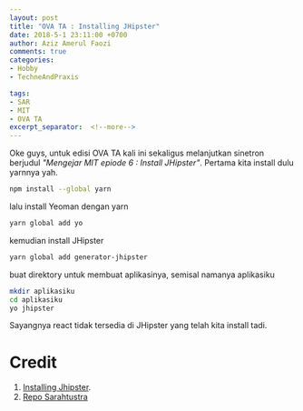 ```yaml
---
layout: post
title: "OVA TA : Installing JHipster"
date: 2018-5-1 23:11:00 +0700
author: Aziz Amerul Faozi
comments: true
categories: 
- Hobby
- TechneAndPraxis

tags:
- SAR
- MIT
- OVA TA
excerpt_separator:  <!--more-->
---
```


Oke guys, untuk edisi OVA TA kali ini sekaligus melanjutkan sinetron berjudul *"Mengejar MIT epiode 6 : Install JHipster"*. Pertama kita install dulu yarnnya yah.

```bash
npm install --global yarn
```

lalu install Yeoman dengan yarn

```bash
yarn global add yo
```

kemudian install JHipster

```bash
yarn global add generator-jhipster
```

buat direktory untuk membuat aplikasinya, semisal namanya aplikasiku

```bash
mkdir aplikasiku
cd aplikasiku
yo jhipster
```
Sayangnya react tidak tersedia di JHipster yang telah kita install tadi.


# Credit
1. [Installing Jhipster](https://www.jhipster.tech/installation/).
2. [Repo Sarahtustra](https://github.com/faoziaziz/sarahtustra.git)
